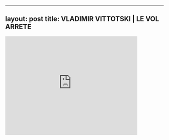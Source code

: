 

---
layout: post
title: VLADIMIR VITTOTSKI | LE VOL ARRETE
---


<iframe width="420" height="315" src="http://www.youtube.com/embed/x5pKfmwMjzo" frameborder="0" allowfullscreen></iframe>

